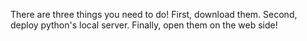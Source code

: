 There are three things you need to do! First, download them. Second, deploy python's local server. Finally, open them on the web side!
